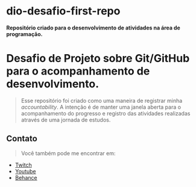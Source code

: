 # dio-desafio-first-repo
**Repositório criado para o desenvolvimento de atividades na área de programação.**

# Desafio de Projeto sobre Git/GitHub para o acompanhamento de desenvolvimento.

  >Esse repositório foi criado como uma maneira de registrar minha *accountability*.
  A intenção é de manter uma janela aberta para o acompanhamento do progresso e registro das atividades realizadas através de uma jornada de estudos.

## Contato ##

  >Você também pode me encontrar em:
  
- [Twitch](https://www.twitch.tv/tashanur)
- [Youtube](https://www.youtube.com/channel/UC1ImW3OarT0B6XC934ab2jw)
- [Behance](https://www.behance.net/tashanur)
